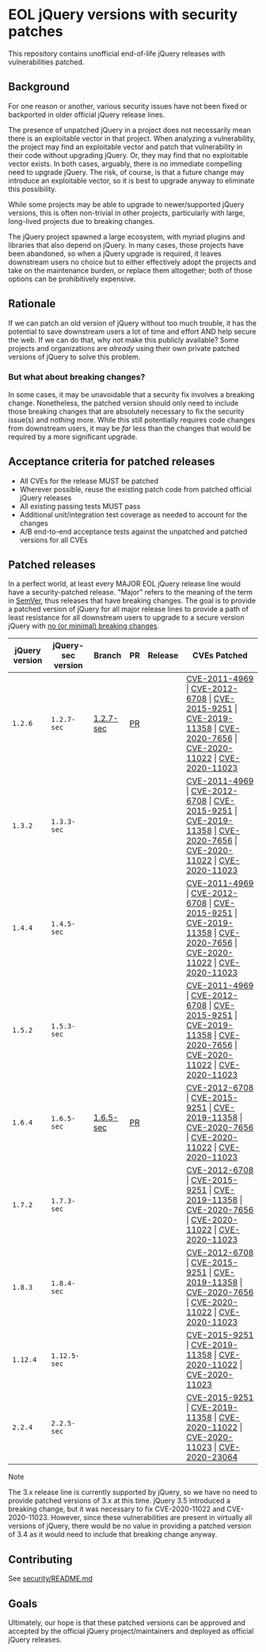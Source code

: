 # EOL jQuery versions with security patches

This repository contains unofficial end-of-life jQuery releases with vulnerabilities patched.

## Background

For one reason or another, various security issues have not been fixed or backported in older official jQuery release lines.

The presence of unpatched jQuery in a project does not necessarily mean there is an exploitable vector in that project. When analyzing a vulnerability, the project may find an exploitable vector and patch that vulnerability in their code without upgrading jQuery. Or, they may find that no exploitable vector exists. In both cases, arguably, there is no immediate compelling need to upgrade jQuery. The risk, of course, is that a future change may introduce an exploitable vector, so it is best to upgrade anyway to eliminate this possibility.

While some projects may be able to upgrade to newer/supported jQuery versions, this is often non-trivial in other projects, particularly with large, long-lived projects due to breaking changes.

The jQuery project spawned a large ecosystem, with myriad plugins and libraries that also depend on jQuery. In many cases, those projects have been abandoned, so when a jQuery upgrade is required, it leaves downstream users no choice but to either effectively adopt the projects and take on the maintenance burden, or replace them altogether; both of those options can be prohibitively expensive.

## Rationale

If we can patch an old version of jQuery without too much trouble, it has the potential to save downstream users a lot of time and effort AND help secure the web. If we can do that, why not make this publicly available? Some projects and organizations are _already_ using their own private patched versions of jQuery to solve this problem.

### But what about breaking changes?

In some cases, it may be unavoidable that a security fix involves a breaking change. Nonetheless, the patched version should only need to include those breaking changes that are absolutely necessary to fix the security issue(s) and nothing more. While this still potentially requires code changes from downstream users, it may be _far_ less than the changes that would be required by a more significant upgrade.

## Acceptance criteria for patched releases

- All CVEs for the release MUST be patched
- Wherever possible, reuse the existing patch code from patched official jQuery releases
- All existing passing tests MUST pass
- Additional unit/integration test coverage as needed to account for the changes
- A/B end-to-end acceptance tests against the unpatched and patched versions for all CVEs

## Patched releases

In a perfect world, at least every MAJOR EOL jQuery release line would have a security-patched release. "Major" refers to the meaning of the term in [SemVer](https://semver.org/), thus releases that have breaking changes. The goal is to provide a patched version of jQuery for all major release lines to provide a path of least resistance for all downstream users to upgrade to a secure version jQuery with [no (or minimal) breaking changes](#but-what-about-breaking-changes).

| jQuery version | jQuery-sec version | Branch      | PR             | Release | CVEs Patched                                                                                                                         |
| -------------- | ------------------ | ----------- | -------------- | ------- | ------------------------------------------------------------------------------------------------------------------------------------ |
| `1.2.6`        | `1.2.7-sec`        | [1.2.7-sec] | [PR][1.2.7-pr] |         | [CVE-2011-4969] \| [CVE-2012-6708] \| [CVE-2015-9251] \| [CVE-2019-11358] \| [CVE-2020-7656] \| [CVE-2020-11022] \| [CVE-2020-11023] |
| `1.3.2`        | `1.3.3-sec`        |             |                |         | [CVE-2011-4969] \| [CVE-2012-6708] \| [CVE-2015-9251] \| [CVE-2019-11358] \| [CVE-2020-7656] \| [CVE-2020-11022] \| [CVE-2020-11023] |
| `1.4.4`        | `1.4.5-sec`        |             |                |         | [CVE-2011-4969] \| [CVE-2012-6708] \| [CVE-2015-9251] \| [CVE-2019-11358] \| [CVE-2020-7656] \| [CVE-2020-11022] \| [CVE-2020-11023] |
| `1.5.2`        | `1.5.3-sec`        |             |                |         | [CVE-2011-4969] \| [CVE-2012-6708] \| [CVE-2015-9251] \| [CVE-2019-11358] \| [CVE-2020-7656] \| [CVE-2020-11022] \| [CVE-2020-11023] |
| `1.6.4`        | `1.6.5-sec`        | [1.6.5-sec] | [PR][1.6.5-pr] |         | [CVE-2012-6708] \| [CVE-2015-9251] \| [CVE-2019-11358] \| [CVE-2020-7656] \| [CVE-2020-11022] \| [CVE-2020-11023]                    |
| `1.7.2`        | `1.7.3-sec`        |             |                |         | [CVE-2012-6708] \| [CVE-2015-9251] \| [CVE-2019-11358] \| [CVE-2020-7656] \| [CVE-2020-11022] \| [CVE-2020-11023]                    |
| `1.8.3`        | `1.8.4-sec`        |             |                |         | [CVE-2012-6708] \| [CVE-2015-9251] \| [CVE-2019-11358] \| [CVE-2020-7656] \| [CVE-2020-11022] \| [CVE-2020-11023]                    |
| `1.12.4`       | `1.12.5-sec`       |             |                |         | [CVE-2015-9251] \| [CVE-2019-11358] \| [CVE-2020-11022] \| [CVE-2020-11023]                                                          |
| `2.2.4`        | `2.2.5-sec`        |             |                |         | [CVE-2015-9251] \| [CVE-2019-11358] \| [CVE-2020-11022] \| [CVE-2020-11023] \| [CVE-2020-23064]                                      |

> [!NOTE]
> The 3.x release line is currently supported by jQuery, so we have no need to provide patched versions of 3.x at this time. jQuery 3.5 introduced a breaking change, but it was necessary to fix CVE-2020-11022 and CVE-2020-11023. However, since these vulnerabilities are present in virtually all versions of jQuery, there would be no value in providing a patched version of 3.4 as it would need to include that breaking change anyway.

## Contributing

See [security/README.md](./security/README.md)

## Goals

Ultimately, our hope is that these patched versions can be approved and accepted by the official jQuery project/maintainers and deployed as official jQuery releases.

[1.2.7-sec]: https://github.com/ctcpip/jquery-security-patches/tree/1.2.7-sec
[1.2.7-pr]: https://github.com/ctcpip/jquery-security-patches/pull/2
[1.6.5-sec]: https://github.com/ctcpip/jquery-security-patches/tree/1.6.5-sec
[1.6.5-pr]: https://github.com/ctcpip/jquery-security-patches/pull/1
[CVE-2011-4969]: https://github.com/advisories/GHSA-579v-mp3v-rrw5
[CVE-2012-6708]: https://github.com/advisories/GHSA-2pqj-h3vj-pqgw
[CVE-2015-9251]: https://github.com/advisories/GHSA-rmxg-73gg-4p98
[CVE-2019-11358]: https://github.com/advisories/GHSA-6c3j-c64m-qhgq
[CVE-2020-7656]: https://github.com/advisories/GHSA-q4m3-2j7h-f7xw
[CVE-2020-11022]: https://github.com/advisories/GHSA-gxr4-xjj5-5px2
[CVE-2020-11023]: https://github.com/advisories/GHSA-jpcq-cgw6-v4j6
[CVE-2020-23064]: https://github.com/advisories/GHSA-257q-pv89-v3xv
